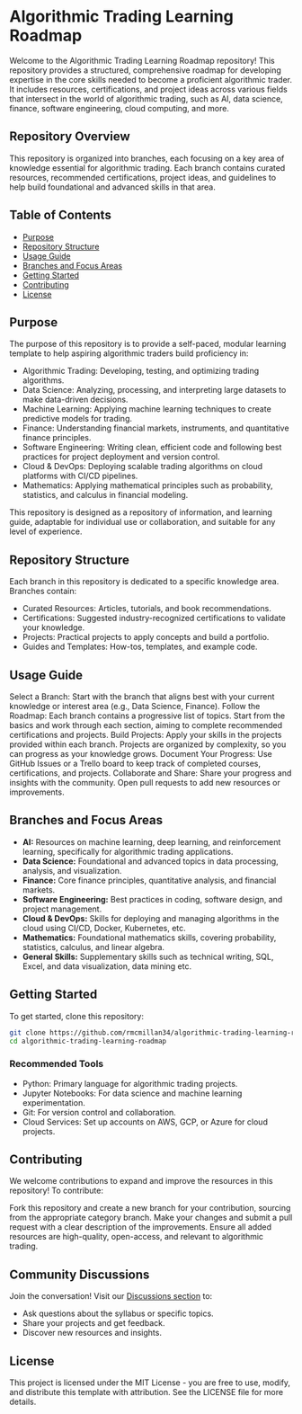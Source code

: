 # Algorithmic Trading Learning Roadmap
Welcome to the Algorithmic Trading Learning Roadmap repository! This repository provides a structured, comprehensive roadmap for developing expertise in the core skills needed to become a proficient algorithmic trader. It includes resources, certifications, and project ideas across various fields that intersect in the world of algorithmic trading, such as AI, data science, finance, software engineering, cloud computing, and more.

## Repository Overview
This repository is organized into branches, each focusing on a key area of knowledge essential for algorithmic trading. Each branch contains curated resources, recommended certifications, project ideas, and guidelines to help build foundational and advanced skills in that area.

## Table of Contents
- [Purpose](#purpose)
- [Repository Structure](#repository-structure)
- [Usage Guide](#usage-guide)
- [Branches and Focus Areas](#branches-and-focus-areas)
- [Getting Started](#getting-started)
- [Contributing](#getting-started)
- [License](#license)

## Purpose
The purpose of this repository is to provide a self-paced, modular learning template to help aspiring algorithmic traders build proficiency in:

- Algorithmic Trading: Developing, testing, and optimizing trading algorithms.
- Data Science: Analyzing, processing, and interpreting large datasets to make data-driven decisions.
- Machine Learning: Applying machine learning techniques to create predictive models for trading.
- Finance: Understanding financial markets, instruments, and quantitative finance principles.
- Software Engineering: Writing clean, efficient code and following best practices for project deployment and version control.
- Cloud & DevOps: Deploying scalable trading algorithms on cloud platforms with CI/CD pipelines.
- Mathematics: Applying mathematical principles such as probability, statistics, and calculus in financial modeling.

This repository is designed as a repository of information, and learning guide, adaptable for individual use or collaboration, and suitable for any level of experience.

## Repository Structure
Each branch in this repository is dedicated to a specific knowledge area. Branches contain:

- Curated Resources: Articles, tutorials, and book recommendations.
- Certifications: Suggested industry-recognized certifications to validate your knowledge.
- Projects: Practical projects to apply concepts and build a portfolio.
- Guides and Templates: How-tos, templates, and example code.

## Usage Guide
Select a Branch: Start with the branch that aligns best with your current knowledge or interest area (e.g., Data Science, Finance).
Follow the Roadmap: Each branch contains a progressive list of topics. Start from the basics and work through each section, aiming to complete recommended certifications and projects.
Build Projects: Apply your skills in the projects provided within each branch. Projects are organized by complexity, so you can progress as your knowledge grows.
Document Your Progress: Use GitHub Issues or a Trello board to keep track of completed courses, certifications, and projects.
Collaborate and Share: Share your progress and insights with the community. Open pull requests to add new resources or improvements.

## Branches and Focus Areas
- **AI:** Resources on machine learning, deep learning, and reinforcement learning, specifically for algorithmic trading applications.
- **Data Science:** Foundational and advanced topics in data processing, analysis, and visualization.
- **Finance:** Core finance principles, quantitative analysis, and financial markets.
- **Software Engineering:** Best practices in coding, software design, and project management.
- **Cloud & DevOps:** Skills for deploying and managing algorithms in the cloud using CI/CD, Docker, Kubernetes, etc.
- **Mathematics:** Foundational mathematics skills, covering probability, statistics, calculus, and linear algebra.
- **General Skills:** Supplementary skills such as technical writing, SQL, Excel, and data visualization, data mining etc.

## Getting Started
To get started, clone this repository:

```bash
git clone https://github.com/rmcmillan34/algorithmic-trading-learning-roadmap.git
cd algorithmic-trading-learning-roadmap
```

### Recommended Tools
- Python: Primary language for algorithmic trading projects.
- Jupyter Notebooks: For data science and machine learning experimentation.
- Git: For version control and collaboration.
- Cloud Services: Set up accounts on AWS, GCP, or Azure for cloud projects.


## Contributing
We welcome contributions to expand and improve the resources in this repository! To contribute:

Fork this repository and create a new branch for your contribution, sourcing from the appropriate category branch.
Make your changes and submit a pull request with a clear description of the improvements.
Ensure all added resources are high-quality, open-access, and relevant to algorithmic trading.

## Community Discussions
Join the conversation! Visit our [Discussions section](https://github.com/your-repo/discussions) to:
- Ask questions about the syllabus or specific topics.
- Share your projects and get feedback.
- Discover new resources and insights.

## License
This project is licensed under the MIT License - you are free to use, modify, and distribute this template with attribution. See the LICENSE file for more details.


